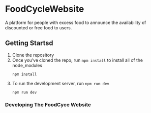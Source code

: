 # FoodCycleWebsite
A platform for people with excess food to announce the availability of discounted or free food to users. 

## Getting Startsd
1. Clone the repository
2. Once you've cloned the repo, run `npm install` to install all of the node_modules
    ```
    npm install
    ```
3. To run the development server, run `npm run dev`
    ```
    npm run dev
    ```

### Developing The FoodCyce Website